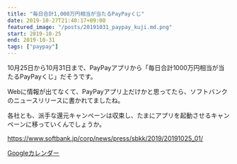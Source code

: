 ```yaml
---
title: "毎日合計1,000万円相当が当たるPayPayくじ"
date: 2019-10-27T21:40:17+09:00
featured_image: "/posts/20191031_paypay_kuji.md.png"
start: 2019-10-25
end: 2019-10-31
tags: ["paypay"]
---
```


10月25日から10月31日まで、PayPayアプリから「毎日合計1000万円相当が当たるPayPayくじ」だそうです。

Webに情報が出てなくて、PayPayアプリ上だけかと思ってたら、ソフトバンクのニュースリリースに書かれてましたね。

各社とも、派手な還元キャンペーンは収束し、たまにアプリを起動させるキャンペーンに移っていくんでしょうか。

https://www.softbank.jp/corp/news/press/sbkk/2019/20191025_01/

[Googleカレンダー](http://www.google.com/calendar/event?action=TEMPLATE&text=%E6%AF%8E%E6%97%A5%E5%90%88%E8%A8%881%2C000%E4%B8%87%E5%86%86%E7%9B%B8%E5%BD%93%E3%81%8C%E5%BD%93%E3%81%9F%E3%82%8BPayPay%E3%81%8F%E3%81%98&dates=20191025/20191031&details=https://pokanpo.com/posts/20191031_paypay_kuji/)